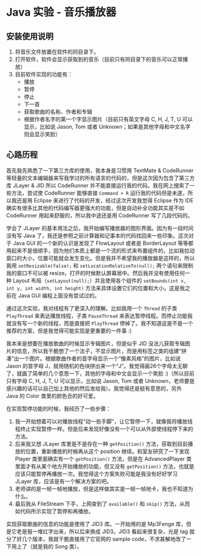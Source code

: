 # Java 实验 - 音乐播放器
## 安装使用说明


1. 将音乐文件放置在软件的同目录下。
2. 打开软件，软件会显示获取到的音乐（目前只有同目录下的音乐可以正常播放）
3. 目前软件实现的功能有：
	* 播放
	* 暂停
	* 停止
	* 下一首
	* 获取歌曲的名称、作者和专辑
	* 根据作者名字的第一个字显示图片（目前只有英文字母 C, H, J, T, U 可以显示，比如说 Jason, Tom 或者 Unknown；如果是其他字母和中文名字则会显示笑脸）
	
## 心路历程

首先我先熟悉了一下第三方库的使用，我本身是习惯用 TextMate & CodeRunner 等轻量的文本编辑器来写我学过的所有语言的代码的，但是这次因为包含了第三方库 JLayer & JID 所以 CodeRunner 并不能直接运行我的代码。我在网上搜索了一些方法，尝试使 CodeRunner 能够直接 `Command + R` 运行我的代码但是未遂，所以我还是用 Eclipse 来进行了代码的开发，经过这次开发我觉得 Eclipse 作为 IDE 确实有很多比其他的代码编写器更强大的功能，但是自动补全功能其实是不如 CodeRunner 用起来舒服的，所以我中途还是用 CodeRunner 写了几段代码的。

学会了 JLayer 的基本用法之后，我开始编写播放器的图形界面。因为有一段时间没有写 Java 了，我还是参照之前计算器和记事本的代码找回来一些印象。这次对于 Java GUI 的一个新的认识是发现了 FlowLayout 或者是 BorderLayout 等等都用起来不是很顺手，因为他们本质上都是一个流的形式来布置组件的，比如我拉动窗口的大小，位置可能就会发生变化。但是我并不希望我的播放器是这样的，所以我用 `setResizable(false);` 和 `setLocationRelativeTo(null);` 两个语句来限制我的窗口不可以被 resize，打开的时候默认屏幕居中。然后我并没有使用任何一种 Layout 布局（`setLayout(null);`）并且使用各个组件的 `setBounds(int x, int y, int width, int height)` 方法来具体设置它们的位置和大小。这是我之前在 Java GUI 编程上面没有尝试过的。

通过这次实验，我对线程有了更深入的理解。比如我用一个 `Thread` 的子类 `PlayThread` 来表达播放线程，子类 `PauseThread` 来表达暂停线程。而停止功能我就没有写一个新的线程，而是直接把 `PlayThread` 停掉了。我不知道这是不是一个推荐的方案，但是我觉得可能实现是更重要的一件事 :)

我本来是想要在播放歌曲的时候显示专辑图片，但是似乎 JID 没法儿获取专辑图片的信息，所以我干脆想了一个法子，不显示图片，而是用标签之类的组建“拼凑”出一个图片。根据歌曲作者的首字母显示一个“像素风格”的图片，比如说 Jason 的首字母 J，就用随机的色块拼出来一个“J”。我觉得画26个字母太无聊了，就画了简单的几个意思一下，其他的字母和中文会显示一个笑脸 :)（所以目前只有字母 C, H, J, T, U 可以显示，比如说 Jason, Tom 或者 Unknown，老师要是感兴趣的话可以自己加上其他的然后发给我）。我觉得还是挺有意思的，另外 Java 的 Color 类里的颜色丑的好可爱。

在实现暂停功能的时候，我经历了一些步骤：

1. 我一开始想着可以对播放线程“动一些手脚”，让它暂停一下，就像我将播放线程终止实现暂停一样。但是后来发现好像没有一个可以从外部使线程停下来的方法。
2. 后来我又想 JLayer 库里是不是存在一种 `getPosition()` 方法，获取到目前播放的位置，重新播放的时候再从这个 position 继续。和室友研究了一下发现 Player 类里面确实有一个 `getPosition()` 方法，但是在 AdvancedPlayer 类里面才有从某个地方开始播放的功能，但又没有 `getPosition()` 方法，也就是应该只能暂停再播放一次。我觉得这个方案失败可能是我没有好好学习 JLayer 库，应该是有一个解决方案的吧。
3. 老师讲的是一帧一帧地播放，但是这样做其实是一帧一帧地卡，我也不知道为什么。
4. 最后我从 FileStream 下手，上网查到了 `available()` 和 `skip()` 方法，从而如代码所示实现了暂停和再播放。

实现获取歌曲的信息的功能是使用了 JID3 库。一开始用的是 Mp3Fenge 库，但是它老是报一堆红字出来，所以后来换成 JID3。JID3 看起来很复杂，光是 tag 就分了好几个版本，我就干脆直接用了它官网的 sample code，不求甚解地改了一下用上了（就是我的 Song 类）。

